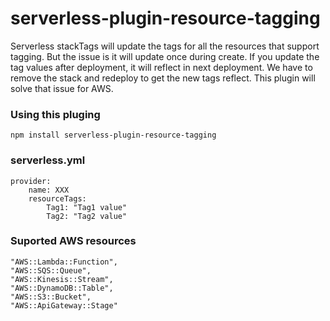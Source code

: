 # serverless-plugin-resource-tagging

Serverless stackTags will update the tags for all the resources that support tagging. But the issue is it will update once during create. If you update the tag values after deployment, it will reflect in next deployment.
We have to remove the stack and redeploy to get the new tags reflect. This plugin will solve that issue for AWS.

### Using this pluging
```
npm install serverless-plugin-resource-tagging
```

### serverless.yml
```
provider:
    name: XXX
    resourceTags:
        Tag1: "Tag1 value"
        Tag2: "Tag2 value"
```
    
### Suported AWS resources
```
"AWS::Lambda::Function",
"AWS::SQS::Queue",
"AWS::Kinesis::Stream",
"AWS::DynamoDB::Table",
"AWS::S3::Bucket",
"AWS::ApiGateway::Stage"
```